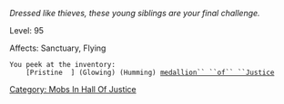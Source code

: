*Dressed like thieves, these young siblings are your final challenge.*

Level: 95

Affects: Sanctuary, Flying

`You peek at the inventory:`  
`    [Pristine  ] (Glowing) (Humming) `[`medallion`` ``of`` ``Justice`](Medallion_Of_Justice "wikilink")

[Category: Mobs In Hall Of
Justice](Category:_Mobs_In_Hall_Of_Justice "wikilink")
